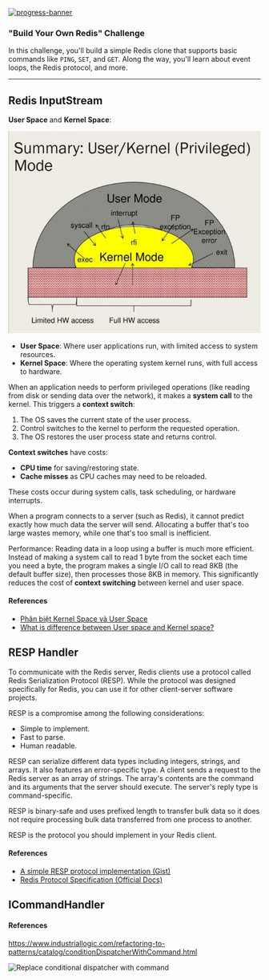 [![progress-banner](https://backend.codecrafters.io/progress/redis/6bd7f976-ea62-48ca-81a4-ae9f7c8dbe0a)](https://app.codecrafters.io/users/le-pp2402?r=2qF)

### "Build Your Own Redis" Challenge

In this challenge, you'll build a simple Redis clone that supports basic commands like `PING`, `SET`, and `GET`. Along the way, you'll learn about event loops, the Redis protocol, and more.

---

## Redis InputStream

**User Space** and **Kernel Space**: 

![User Space vs Kernel Space](./resources/kernel-user-mode.jpg)

- **User Space**: Where user applications run, with limited access to system resources.
- **Kernel Space**: Where the operating system kernel runs, with full access to hardware.

When an application needs to perform privileged operations (like reading from disk or sending data over the network), it makes a **system call** to the kernel. This triggers a **context switch**:

1. The OS saves the current state of the user process.
2. Control switches to the kernel to perform the requested operation.
3. The OS restores the user process state and returns control.

**Context switches** have costs:
- **CPU time** for saving/restoring state.
- **Cache misses** as CPU caches may need to be reloaded.

These costs occur during system calls, task scheduling, or hardware interrupts.


When a program connects to a server (such as Redis), it cannot predict exactly how much data the server will send. Allocating a buffer that's too large wastes memory, while one that's too small is inefficient.

Performance: Reading data in a loop using a buffer is much more efficient. Instead of making a system call to read 1 byte from the socket each time you need a byte, the program makes a single I/O call to read 8KB (the default buffer size), then processes those 8KB in memory. This significantly reduces the cost of **context switching** between kernel and user space.

#### References
- [Phân biệt Kernel Space và User Space](https://vsudo.net/blog/kernel-space-va-user-space.html)
- [What is difference between User space and Kernel space?](https://unix.stackexchange.com/questions/87625/what-is-difference-between-user-space-and-kernel-space)


## RESP Handler


To communicate with the Redis server, Redis clients use a protocol called Redis Serialization Protocol (RESP). While the protocol was designed specifically for Redis, you can use it for other client-server software projects.

RESP is a compromise among the following considerations:

+ Simple to implement.
+ Fast to parse.
+ Human readable.

RESP can serialize different data types including integers, strings, and arrays. It also features an error-specific type. A client sends a request to the Redis server as an array of strings. The array's contents are the command and its arguments that the server should execute. The server's reply type is command-specific.

RESP is binary-safe and uses prefixed length to transfer bulk data so it does not require processing bulk data transferred from one process to another.

RESP is the protocol you should implement in your Redis client.

#### References

- [A simple RESP protocol implementation (Gist)](https://gist.github.com/ghoulr/15480ca71277e6681f5d)
- [Redis Protocol Specification (Official Docs)](https://redis.io/docs/latest/develop/reference/protocol-spec/)


## ICommandHandler

#### References
https://www.industriallogic.com/refactoring-to-patterns/catalog/conditionDispatcherWithCommand.html

![Replace conditional dispatcher with command](https://www.industriallogic.com/xp/refactoring/images/conditionDispatcherWithCommand.jpg)